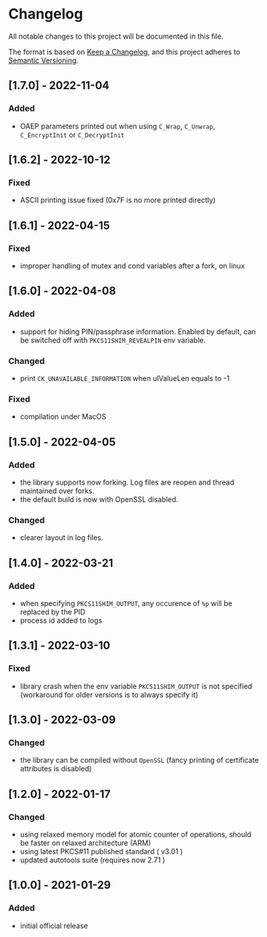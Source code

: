 # Changelog

All notable changes to this project will be documented in this file.

The format is based on [Keep a Changelog](https://keepachangelog.com/en/1.0.0/),
and this project adheres to [Semantic Versioning](https://semver.org/spec/v2.0.0.html).

## [1.7.0] - 2022-11-04
### Added
- OAEP parameters printed out when using `C_Wrap`, `C_Unwrap`, `C_EncryptInit` or `C_DecryptInit`

## [1.6.2] - 2022-10-12
### Fixed
- ASCII printing issue fixed (0x7F is no more printed directly)

## [1.6.1] - 2022-04-15
### Fixed
- improper handling of mutex and cond variables after a fork, on linux

## [1.6.0] - 2022-04-08
### Added
- support for hiding PIN/passphrase information. Enabled by default, can be switched off with `PKCS11SHIM_REVEALPIN` env variable.

### Changed
- print `CK_UNAVAILABLE_INFORMATION` when ulValueLen equals to -1

### Fixed
- compilation under MacOS

## [1.5.0] - 2022-04-05
### Added
- the library supports now forking. Log files are reopen and thread maintained over forks.
- the default build is now with OpenSSL disabled.

### Changed
- clearer layout in log files.

## [1.4.0] - 2022-03-21
### Added
- when specifying `PKCS11SHIM_OUTPUT`, any occurence of `%p` will be replaced by the PID
- process id added to logs

## [1.3.1] - 2022-03-10
### Fixed
- library crash when the env variable `PKCS11SHIM_OUTPUT` is not specified (workaround for older versions is to always specify it)

## [1.3.0] - 2022-03-09
### Changed
- the library can be compiled without `OpenSSL` (fancy printing of certificate attributes is disabled)

## [1.2.0] - 2022-01-17
### Changed
- using relaxed memory model for atomic counter of operations, should be faster on relaxed architecture (ARM)
- using latest PKCS#11 published standard ( v3.01 )
- updated autotools suite (requires now 2.71 )

## [1.0.0] - 2021-01-29
### Added

- initial official release
